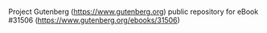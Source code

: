 Project Gutenberg (https://www.gutenberg.org) public repository for eBook #31506 (https://www.gutenberg.org/ebooks/31506)
